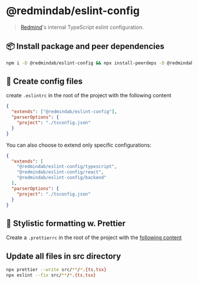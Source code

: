 # @redmindab/eslint-config

> [Redmind](https://www.redmind.se/)'s internal TypeScript eslint configuration.

## 📦 Install package and peer dependencies

```bash
npm i -D @redmindab/eslint-config && npx install-peerdeps -D @redmindab/eslint-config
```

## 🔧 Create config files

create `.eslintrc` in the root of the project with the following content

```json
{
  "extends": ["@redmindab/eslint-config"],
  "parserOptions": {
    "project": "./tsconfig.json"
  }
}
```

You can also choose to extend only specific configurations:

```json
{
  "extends": [
    "@redmindab/eslint-config/typescript",
    "@redmindab/eslint-config/react",
    "@redmindab/eslint-config/backend"
  ],
  "parserOptions": {
    "project": "./tsconfig.json"
  }
}
```

## 💅 Stylistic formatting w. Prettier

Create a `.prettierrc` in the root of the project with the [following content](https://gist.github.com/Saschamz/7ae57530abeaab1beaa81240558a07c8)

## Update all files in src directory

```bash
npx prettier --write src/**/*.{ts,tsx}
npx eslint --fix src/**/*.{ts,tsx}
```
